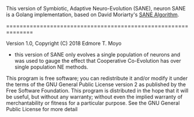 This version of Symbiotic, Adaptive Neuro-Evolution (SANE), neuron SANE is a Golang implementation, based on David Moriarty's 
[SANE Algorithm](http://nn.cs.utexas.edu/?moriarty:mlj96).

==============================================================

Version 1.0, Copyright (C) 2018 Edmore T. Moyo

- this version of SANE only evolves a single population of neurons and was used to gauge the effect that Cooperative Co-Evolution has
over single population NE methods.

This program is free software; you can redistribute it and/or modify it
under the terms of the GNU General Public License version 2 as published
by the Free Software Foundation. This program is distributed in the hope
that it will be useful, but without any warranty; without even the
implied warranty of merchantability or fitness for a particular purpose.
See the GNU General Public License for more detail
